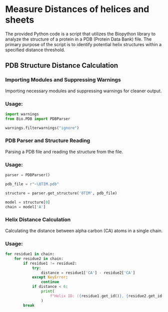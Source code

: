 # Measure Distances of helices and sheets

The provided Python code is a script that utilizes the Biopython library to analyze the structure of a protein in a PDB (Protein Data Bank) file. The primary purpose of the script is to identify potential helix structures within a specified distance threshold.

## PDB Structure Distance Calculation

### Importing Modules and Suppressing Warnings

Importing necessary modules and suppressing warnings for cleaner output.

### Usage:
```python
import warnings
from Bio.PDB import PDBParser

warnings.filterwarnings("ignore")
```
### PDB Parser and Structure Reading
Parsing a PDB file and reading the structure from the file.

### Usage:
```python
parser = PDBParser()

pdb_file = r"~\8TIM.pdb"

structure = parser.get_structure('8TIM', pdb_file)

model = structure[0]
chain = model['A']
```
### Helix Distance Calculation
Calculating the distance between alpha carbon (CA) atoms in a single chain.

### Usage:
```python
for residue1 in chain:
    for residue2 in chain:
        if residue1 != residue2:
            try:
                distance = residue1['CA'] - residue2['CA']
            except KeyError:
                continue
            if distance < 6:
                print(
                    f"Helix ID: ({residue1.get_id()}, {residue2.get_id()}), Distance: {distance:.3f} \u00C5"
                )
        break
```
